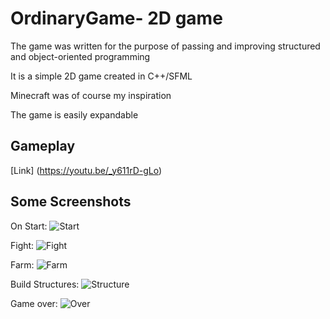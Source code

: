 # OrdinaryGame- 2D game

The game was written for the purpose of passing and improving structured and object-oriented programming

 It is a simple 2D game created in C++/SFML

 Minecraft was of course my inspiration

 The game is easily expandable

## Gameplay
[Link] (https://youtu.be/_y611rD-gLo)

## Some Screenshots
On Start:
![Start](https://user-images.githubusercontent.com/81316606/123417643-4e57ae80-d5b8-11eb-9f35-a24f59d68572.png)

Fight:
![Fight](https://user-images.githubusercontent.com/81316606/123417730-67f8f600-d5b8-11eb-8fb3-353b50b83e23.png)

Farm:
![Farm](https://user-images.githubusercontent.com/81316606/123417749-6f200400-d5b8-11eb-9904-e1b91b04642b.png)

Build Structures:
![Structure](https://user-images.githubusercontent.com/81316606/123417776-78a96c00-d5b8-11eb-9458-035d267d8614.png)

Game over:
![Over](https://user-images.githubusercontent.com/81316606/123419867-0dad6480-d5bb-11eb-9989-4f6ae7b6e073.png)



